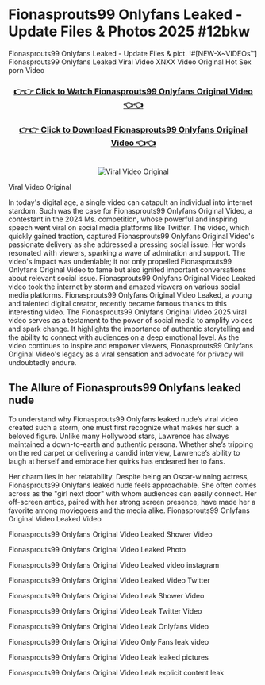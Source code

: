 # Fionasprouts99 Onlyfans Leaked - Update Files & Photos 2025 #12bkw

Fionasprouts99 Onlyfans Leaked - Update Files & pict. !#[NEW-X~VIDEOs™] Fionasprouts99 Onlyfans Leaked Viral Video XNXX Video Original Hot Sex porn Video
<br>
<div align="center">
<h3><a href="https://links2leaks.com?utm_source=fionasprouts99&utm_medium=gitlong" rel="nofollow">👉👉 Click to Watch Fionasprouts99 Onlyfans Original Video 👈👈</a></h3>
<h3><a href="https://links2leaks.com?utm_source=fionasprouts99&utm_medium=gitlong" rel="nofollow">👉👉 Click to Download Fionasprouts99 Onlyfans Original Video 👈👈</a></h3>
<br>
<a href="https://links2leaks.com?utm_source=fionasprouts99&utm_medium=gitlong" rel="nofollow"><img src="https://i.ibb.co/Gkj2r4b/banner.png" alt="Viral Video Original" style="max-width: 100%; display: inline-block;" data-target="animated-image.originalImage"></a>
</div>

Viral Video Original

In today's digital age, a single video can catapult an individual into internet stardom. Such was the case for Fionasprouts99 Onlyfans Original Video, a contestant in the 2024 Ms. competition, whose powerful and inspiring speech went viral on social media platforms like Twitter.
The video, which quickly gained traction, captured Fionasprouts99 Onlyfans Original Video's passionate delivery as she addressed a pressing social issue. Her words resonated with viewers, sparking a wave of admiration and support. The video's impact was undeniable; it not only propelled Fionasprouts99 Onlyfans Original Video to fame but also ignited important conversations about relevant social issue.
Fionasprouts99 Onlyfans Original Video Leaked video took the internet by storm and amazed viewers on various social media platforms. Fionasprouts99 Onlyfans Original Video Leaked, a young and talented digital creator, recently became famous thanks to this interesting video.
The Fionasprouts99 Onlyfans Original Video 2025 viral video serves as a testament to the power of social media to amplify voices and spark change. It highlights the importance of authentic storytelling and the ability to connect with audiences on a deep emotional level. As the video continues to inspire and empower viewers, Fionasprouts99 Onlyfans Original Video's legacy as a viral sensation and advocate for privacy will undoubtedly endure.

<h2>The Allure of Fionasprouts99 Onlyfans leaked nude</h2>


To understand why Fionasprouts99 Onlyfans leaked nude’s viral video created such a storm, one must first recognize what makes her such a beloved figure. Unlike many Hollywood stars, Lawrence has always maintained a down-to-earth and authentic persona. Whether she’s tripping on the red carpet or delivering a candid interview, Lawrence’s ability to laugh at herself and embrace her quirks has endeared her to fans.

Her charm lies in her relatability. Despite being an Oscar-winning actress, Fionasprouts99 Onlyfans leaked nude feels approachable. She often comes across as the "girl next door" with whom audiences can easily connect. Her off-screen antics, paired with her strong screen presence, have made her a favorite among moviegoers and the media alike.
Fionasprouts99 Onlyfans Original Video Leaked Video

Fionasprouts99 Onlyfans Original Video Leaked Shower Video

Fionasprouts99 Onlyfans Original Video Leaked Photo

Fionasprouts99 Onlyfans Original Video Leaked video instagram

Fionasprouts99 Onlyfans Original Video Leaked Video Twitter

Fionasprouts99 Onlyfans Original Video Leak Shower Video

Fionasprouts99 Onlyfans Original Video Leak Twitter Video

Fionasprouts99 Onlyfans Original Video Leak Onlyfans Video

Fionasprouts99 Onlyfans Original Video Only Fans leak video

Fionasprouts99 Onlyfans Original Video Leak leaked pictures

Fionasprouts99 Onlyfans Original Video Leak explicit content leak